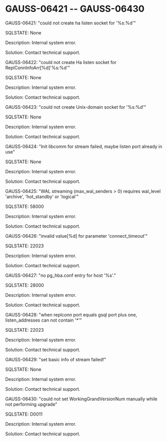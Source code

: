 # GAUSS-06421 -- GAUSS-06430<a name="EN-US_TOPIC_0302073265"></a>

GAUSS-06421: "could not create ha listen socket for '%s:%d'"

SQLSTATE: None

Description: Internal system error.

Solution: Contact technical support.

GAUSS-06422: "could not create Ha listen socket for ReplConnInfoArr\[%d\]'%s:%d'"

SQLSTATE: None

Description: Internal system error.

Solution: Contact technical support.

GAUSS-06423: "could not create Unix-domain socket for '%s:%d'"

SQLSTATE: None

Description: Internal system error.

Solution: Contact technical support.

GAUSS-06424: "Init libcomm for stream failed, maybe listen port already in use"

SQLSTATE: None

Description: Internal system error.

Solution: Contact technical support.

GAUSS-06425: "WAL streaming \(max\_wal\_senders \> 0\) requires wal\_level 'archive', 'hot\_standby' or 'logical'"

SQLSTATE: 58000

Description: Internal system error.

Solution: Contact technical support.

GAUSS-06426: "invalid value\[%d\] for parameter 'connect\_timeout'"

SQLSTATE: 22023

Description: Internal system error.

Solution: Contact technical support.

GAUSS-06427: "no pg\_hba.conf entry for host '%s'."

SQLSTATE: 28000

Description: Internal system error.

Solution: Contact technical support.

GAUSS-06428: "when replconn port equals gsql port plus one, listen\_addresses can not contain '\*'"

SQLSTATE: 22023

Description: Internal system error.

Solution: Contact technical support.

GAUSS-06429: "set basic info of stream failed!"

SQLSTATE: None

Description: Internal system error.

Solution: Contact technical support.

GAUSS-06430: "could not set WorkingGrandVersionNum manually while not performing upgrade"

SQLSTATE: D0011

Description: Internal system error.

Solution: Contact technical support.

